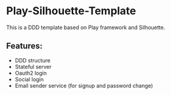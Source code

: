 # Play-Silhouette-Template
This is a DDD template based on Play framework and Silhouette.


## Features:
- DDD structure
- Stateful server
- Oauth2 login
- Social login
- Email sender service (for signup and password change)
